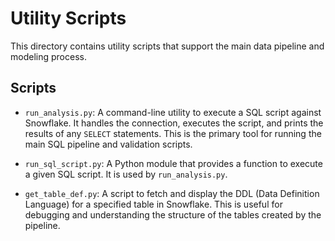 # Utility Scripts

This directory contains utility scripts that support the main data pipeline and modeling process.

## Scripts

- `run_analysis.py`: A command-line utility to execute a SQL script against Snowflake. It handles the connection, executes the script, and prints the results of any `SELECT` statements. This is the primary tool for running the main SQL pipeline and validation scripts.

- `run_sql_script.py`: A Python module that provides a function to execute a given SQL script. It is used by `run_analysis.py`.

- `get_table_def.py`: A script to fetch and display the DDL (Data Definition Language) for a specified table in Snowflake. This is useful for debugging and understanding the structure of the tables created by the pipeline.
